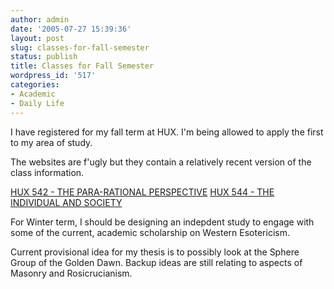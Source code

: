 ```yaml
---
author: admin
date: '2005-07-27 15:39:36'
layout: post
slug: classes-for-fall-semester
status: publish
title: Classes for Fall Semester
wordpress_id: '517'
categories:
- Academic
- Daily Life
---
```

I have registered for my fall term at HUX. I'm being allowed to apply the first to my area of study. 

The websites are f'ugly but they contain a relatively recent version of the class information.

<a href="http://www.csudh.edu/hux/syllabi/542/">HUX 542 - THE PARA-RATIONAL PERSPECTIVE</a>
<a href="http://www.csudh.edu/hux/syllabi/544/">HUX 544 - THE INDIVIDUAL AND SOCIETY</a>

For Winter term, I should be designing an indepdent study to engage with some of the current, academic scholarship on Western Esotericism.

Current provisional idea for my thesis is to possibly look at the Sphere Group of the Golden Dawn. Backup ideas are still relating to aspects of Masonry and Rosicrucianism.
